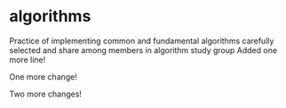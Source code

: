 # algorithms
Practice of implementing common and fundamental algorithms carefully selected and share among members in algorithm study group
Added one more line!

One more change!

Two more changes!
